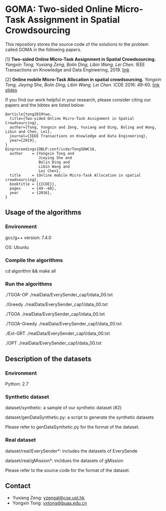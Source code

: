 GOMA: Two-sided Online Micro-Task Assignment in Spatial Crowdsourcing
========================================================================

This repository stores the source code of the solutions to the problem called GOMA in the following papers.

[1] **Two-sided Online Micro-Task Assignment in Spatial Crowdsourcing.**
*Yongxin Tong, Yuxiang Zeng, Bolin Ding, Libin Wang, Lei Chen.* IEEE Transactions on Knowledge and Data Engineering, 2019. [link](https://doi.org/10.1109/TKDE.2019.2948863)
 
[2] **Online mobile Micro-Task Allocation in spatial crowdsourcing.**
*Yongxin Tong, Jieying She, Bolin Ding, Libin Wang, Lei Chen.* ICDE 2016: 49-60. [link](https://doi.org/10.1109/ICDE.2016.7498228) [slides](http://yongxintong.group/static/paper/2016/ICDE2016_Online%20Mobile%20Micro-Task%20Allocation%20in%20Spatial_Slides.pptx)
  
If you find our work helpful in your research, please consider citing our papers and the bibtex are listed below:
```  
@article{tong2019two,  
  title={Two-sided Online Micro-Task Assignment in Spatial Crowdsourcing},  
  author={Tong, Yongxin and Zeng, Yuxiang and Ding, Boling and Wang, Libin and Chen, Lei},  
  journal={IEEE Transactions on Knowledge and Data Engineering},  
  year={2019},  
}  
@inproceedings{DBLP:conf/icde/TongSDWC16,
  author    = {Yongxin Tong and
               Jieying She and
               Bolin Ding and
               Libin Wang and
               Lei Chen},
  title     = {Online mobile Micro-Task Allocation in spatial crowdsourcing},
  booktitle = {{ICDE}},
  pages     = {49--60},
  year      = {2016},
}
```  

Usage of the algorithms
---------------

### Environment

gcc/g++ version: 7.4.0 

OS: Ubuntu

### Compile the algorithms

cd algorithm && make all


### Run the algorithms

./TGOA-OP ./realData/EverySender\_cap1/data\_00.txt

./Greedy ./realData/EverySender\_cap1/data\_00.txt

./TGOA ./realData/EverySender\_cap1/data\_00.txt

./TGOA-Greedy ./realData/EverySender\_cap1/data\_00.txt

./Ext-GRT ./realData/EverySender\_cap1/data\_00.txt

./OPT ./realData/EverySender\_cap1/data\_00.txt

Description of the datasets
---------------

### Environment

Python: 2.7

### Synthetic dataset

dataset/synthetic: a sample of our synthetic dataset (\#2)

dataset/genDataSynthetic.py: a script to generate the synthetic datasets

Please refer to genDataSynthetic.py for the format of the dataset.

### Real dataset

dataset/real/EverySender*: includes the datasets of EverySende 

dataset/real/gMission*: incldues the datasets of gMission

Please refer to the source code for the format of the dataset.



Contact
------------
- Yuxiang Zeng: yzengal@cse.ust.hk
- Yongxin Tong: yxtong@buaa.edu.cn
